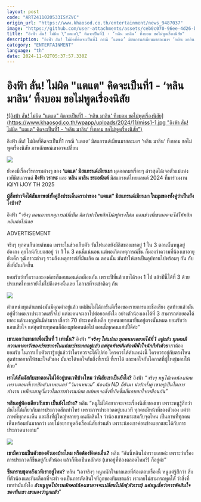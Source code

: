 ```yaml
---
layout: post
code: "ART2411020533ISYZVC"
origin_url: "https://www.khaosod.co.th/entertainment/news_9487037"
image: "https://github.com/user-attachments/assets/ceb0c070-96ee-4d26-bc08-9fe16b8ab2d5"
title: "อิงฟ้า ลั่น! ไม่ผิด \"แตแต\" คิดจะเป็นที่1 - ‘หลิน มาลิน‘ ทิ้งบอม ขอไม่พูดเรื่องนิสัย"
description: "อิงฟ้า ลั่น! ไม่ผิดที่คิดจะเป็นที่1 กรณี ‘แตแต’ มิสแกรนด์เมียนมาสละมงฯ ‘หลิน มาลิน‘ ทิ้งบอม ขอไม่พูดเรื่องนิสัย ภาพลักษณ์เขาอาจเปลี่ยน"
category: "ENTERTAINMENT"
language: "th"
date: 2024-11-02T05:37:57.330Z
---
```


# อิงฟ้า ลั่น! ไม่ผิด "แตแต" คิดจะเป็นที่1 - ‘หลิน มาลิน‘ ทิ้งบอม ขอไม่พูดเรื่องนิสัย

[![อิงฟ้า ลั่น! ไม่ผิด "แตแต" คิดจะเป็นที่1 - ‘หลิน มาลิน‘ ทิ้งบอม ขอไม่พูดเรื่องนิสัย](https://www.khaosod.co.th/wpapp/uploads/2024/11/miss1-1.jpg "อิงฟ้า ลั่น! ไม่ผิด "แตแต" คิดจะเป็นที่1 - ‘หลิน มาลิน‘ ทิ้งบอม ขอไม่พูดเรื่องนิสัย")](https://www.khaosod.co.th/wpapp/uploads/2024/11/miss1-1.jpg)

อิงฟ้า ลั่น! ไม่ผิดที่คิดจะเป็นที่1 กรณี ‘แตแต’ มิสแกรนด์เมียนมาสละมงฯ ‘หลิน มาลิน‘ ทิ้งบอม ขอไม่พูดเรื่องนิสัย ภาพลักษณ์เขาอาจเปลี่ยน

![](https://www.khaosod.co.th/wpapp/uploads/2024/11/Snapinsta.app_463002126_881993500310101_7614295084162929496_n_1080.jpg)



ยังคงมีเรื่องวีรกรรมต่างๆ ของ **‘แตแต’ มิสแกรนด์เมียนมา** ผุดออกมาเรื่อยๆ ล่าวสุดได้เจอตัวแม่แห่งเวทีมิสแกรนด์ **อิงฟ้า วราหะ** และ **หลิน มาลิน ชระอนันต์** มิสแกรนด์ไทยแลนด์ 2024 ที่มาร่วมงาน iQIYI iJOY TH 2025

**ผู้สื่อข่าวจึงได้สัมภาษณ์ทั้งคู่ถึงประเด็นดราม่าของ “แตแต” มิสแกรนด์เมียนมา ในมุมของทั้งคู่ว่าเป็นยังไงบ้าง?**

อิงฟ้า _“จริงๆ ตอนภาพเหตุการณ์ที่เห็น คิดว่าทำไมหลินไม่อยู่ตรงโน่น ตอนช่วงที่เขาถอดจะได้ให้หลินหยิบต่อไปเลย_

ADVERTISEMENT

จริงๆ ทุกคนก็นอยด์หมด เพราะในช่วงเก็บตัว วันไฟนอลยังมีลิสของเขาอยู่ 1 ใน 3 ตอนนั้นหนูอยู่ฮ่องกง คุยไลน์กับบอสอยู่ ว่า 1 ใน 3 คนนี่แน่นอน แต่พอเกิดเหตุการณ์ขึ้น ก็มองว่าความที่น้องเขาอายุยังเด็ก วุฒิภาวะต่างๆ รวมถึงเหตุการณ์ที่มันเกิด ณ ตอนนั้น มันทำให้เขาเป็นอุปทานไปพร้อมๆ กัน กับสิ่งที่มันเกิดขึ้น

ยอมรับว่าทั้งเราและองค์กรก็แอบนอนด์เหมือนกัน เพราะปีที่แล้วเขาได้รอง 1 ไป แล้วปีนี้ได้ที่ 3 ด้วย ประเทศไทยเรายังไม่ไปถึงตรงนั้นเลย โอกาสที่จะเข้าติดๆ กัน

![](https://www.khaosod.co.th/wpapp/uploads/2024/11/S__19587161_0.jpg)

ตำแหน่งทุกตำแหน่งมันมีคุณค่าอยู่แล้ว แต่มันไม่ได้การันตีเรื่องของรายการและชื่อเสียง สุดท้ายแล้วมันอยู่ที่ว่าพอเราประกวดเสร็จไป แต่ละคนจะเอาไปต่อยอดยังไง อย่างตัวน้องเองได้ที่ 3 สามารถต่อยอดได้เยอะ แล้วมงกุฎมันมีค่ามาก เชื่อว่า 70 ประเทศที่เหลือ ทุกคนอยากมายืนอยู่ตรงนั้นหมด ยอมรับว่าแอบเสียใจ แต่สุดท้ายทุกคนก็ต้องมูฟออนต่อไป ตอนนี้ทุกคนแฮปปี้ดีค่ะ”

**เขาบอกว่าเขามาเพื่อเป็นที่ 1 เท่านั้น?** อิงฟ้า _**“จริงๆ ไม่แปลก ทุกคนมาอยากได้ที่ 1 อยู่แล้ว ทุกคนมีความคาดหวังของประชากรในแต่ละประเทศอยู่แล้ว แต่สุดท้ายมันต้องมีน้ำใจนักกีฬาด้วย**_ เราต้องยอมรับ ในการเก็บตัวเรารู้อยู่แล้วว่าใครควรจะได้ไปต่อ ใครควรได้ตำแหน่งนี้ ใครควรอยู่กับตรงไหน สุดท้ายอยากให้ชนะใจตัวเอง มันจะได้พอใจกับสิ่งที่เรามี ที่เราได้ และพอใจกับโอกาสที่ผู้ใหญ่มอบให้ด้วย”

**เราได้สัมผัสกับเขาตอนไม่ได้อยู่บนเวทีบ้างไหม ว่านิสัยเขาเป็นยังไง?** อิงฟ้า _“จริงๆ หนูได้เจอน้องก่อน เพราะตอนที่เราเปิดตัวภาพยนตร์ “วิมานหนาม” น้องกับ ND ก็ยังมา น่ารักทั้งคู่ เขาอยู่เป็นในการทำงาน เหมือนมาดูวี่แววในการทำงานก่อน แต่พอเจอสิ่งที่เกิดขึ้นก็แอบตกใจเหมือนกัน”_

**หลินอยู่ห้องเดียวกับเขา เป็นยังไงบ้าง?** หลิน “หนูไม่ได้อยากจะเจาะเรื่องนิสัยของเขา เพราะหนูรู้สึกว่ามันไม่ได้เกี่ยวกับการประกวดสักเท่าไหร่ เพราะการประกวดอยู่บนเวที ทุกคนมีหน้าที่ของตัวเอง แต่ว่าภาพที่ทุกคนเห็น และสิ่งที่ผู้ใหญ่หลายๆ คนตัดสินใจ ว่าน้องเขาเหมาะสมกับจุดไหน เป็นภาพที่ทุกคนเห็นพร้อมกันมากกว่า เลยไม่อยากพูดถึงเรื่องนิสัยส่วนตัว เพราะน้องเขาค่อนข้างแยกแยะได้กับการประกวดนางงาม”

![](https://www.khaosod.co.th/wpapp/uploads/2024/11/Snapinsta.app_462660644_1078773373827492_9064186416870791809_n_1080.jpg)

**เขามีความเป็นตัวของตัวเองบ้างไหม หรือต้องฟังคนอื่น?** หลิน “อันนี้หลินไม่ทราบเลยค่ะ เพราะว่าเรื่องการประกวดก็ขึ้นอยู่กับตัวน้อง แล้วก็ทีมเป็นหลักค่ะ (เขาอยู่ที่ห้องตลอดไหม?) ก็อยู่ค่ะ”

**ซีนกราบชุดหลังเวทีเราอยู่ไหม?** หลิน “เอาจริงๆ หนูหนักใจมากเลยที่ต้องตอบเรื่องนี้ หนูแค่รู้สึกว่า สิ่งที่ตัวน้องและทีมเลือกที่จะทำ คงเป็นการตัดสินใจที่ถูกของทีมเขาแล้ว เราเลยไม่สามารถพูดไดั ว่าสิ่งที่เขาทำมันยังไง _**ถ้าหนูพูดไปภาพลักษณ์น้องเขาอาจจะเปลี่ยนไปอีก(หัวเราะ) แต่หนูเชื่อว่าการตัดสินใจของทีมเขา เขามองว่าถูกแล้ว**_”